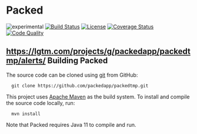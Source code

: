 Packed
======
![experimental](https://img.shields.io/badge/stability-work_in_progress-lightgrey.svg)
[![Build Status](https://api.travis-ci.org/packedapp/packedtmp.svg?branch=master)](https://travis-ci.org/packedapp/packedtmp) 
[![License](http://img.shields.io/:license-apache-blue.svg)](https://www.apache.org/licenses/LICENSE-2.0.html) 
[![Coverage Status](https://coveralls.io/repos/github/packedapp/packedtmp/badge.svg?branch=master)](https://coveralls.io/github/packedapp/packedtmp?branch=master)
[![Code Quality](https://lgtm.com/projects/g/packedapp/packedtmp/alerts)](https://lgtm.com/projects/g/packedapp/packedtmp)

https://lgtm.com/projects/g/packedapp/packedtmp/alerts/
Building Packed
---------------

The source code can be cloned using [git](http://git-scm.com/) from GitHub:

```
  git clone https://github.com/packedapp/packedtmp.git
```

This project uses [Apache Maven](https://maven.apache.org/) as the build system.
To install and compile the source code locally, run:

```
  mvn install
```

Note that Packed requires Java 11 to compile and run.
